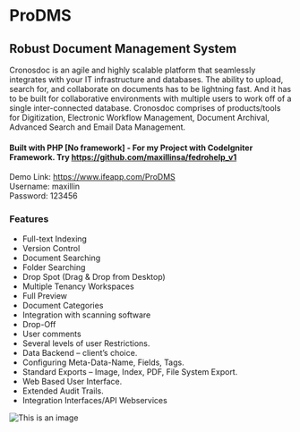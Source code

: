 # ProDMS
## Robust Document Management System

Cronosdoc is an agile and highly scalable platform that seamlessly integrates with your IT infrastructure and databases. The ability to upload, search for, and collaborate on documents has to be lightning fast. And it has to be built for collaborative environments with multiple users to work off of a single inter-connected database.
Cronosdoc comprises of products/tools for Digitization, Electronic Workflow Management, Document Archival, Advanced Search and Email Data Management.

#### Built with PHP [No framework] - For my Project with CodeIgniter Framework. Try https://github.com/maxillinsa/fedrohelp_v1

Demo Link: https://www.ifeapp.com/ProDMS<br>
Username: maxillin<br>
Password: 123456

### Features

- Full-text Indexing
- Version Control
- Document Searching
- Folder Searching
- Drop Spot (Drag & Drop from Desktop)
- Multiple Tenancy Workspaces
- Full Preview
- Document Categories 
- Integration with scanning software
- Drop-Off
- User comments
- Several levels of user Restrictions.
- Data Backend – client’s choice.
- Configuring Meta-Data-Name, Fields, Tags.
- Standard Exports – Image, Index, PDF, File System Export.
- Web Based User Interface.
- Extended Audit Trails.
- Integration Interfaces/API Webservices


![This is an image](https://www.ifeapp.com/prodms.PNG)
